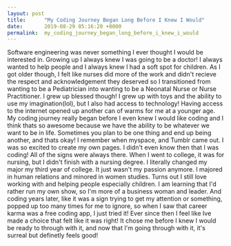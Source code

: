 ```yaml
---
layout: post
title:      "My Coding Journey Began Long Before I Knew I Would"
date:       2019-08-29 05:16:20 +0000
permalink:  my_coding_journey_began_long_before_i_knew_i_would
---
```




Software engineering was never something I ever thought I would be interested in. Growing up I always knew I was going to be a doctor! I always wanted to help people and I always knew I had a soft spot for children. As I got older though, I felt like nurses did more of the work and didn't recieve the respect and acknowledgement they deserved so I transitioned from wanting to be a Pediatrician into wanting to be a Neonatal Nurse or Nurse Practitioner. I grew up blessed though! I grew up with toys and the ability to use my imagination(lol), but I also had access to technology! Having access to the internet opened up another can of warms  for me at a younger age. My coding journey really began before I even knew I would like coding and I think thats so awesome because we have the ability to be whatever we want to be in life. Sometimes you plan to be one thing and end up being another, and thats okay! I remember when  myspace, and Tumblr came out. I was so excited to create my own pages.  I didn't even know then that I was coding! All of the signs were always there. When I went to college, it was for nursing, but I didn't finish with a nursing degree. I literally changed my major my third year of college. It just wasn't my passion anymore. I majored in human relations and minored in women studies. Turns out I still love working with and helping people especially children. I am learning that I'd rather run my own show, so I'm more of a business woman and leader. And coding years later, like it was a sign trying to get my attention or something,  popped up too many times for me to ignore, so when I saw that career karma was a free coding app, I just tried it! Ever since then I feel like Ive made a choice that felt like it was right! It chose me before I knew I would be  ready to through with it, and now that I'm going through with it, it's surreal but definetly feels good!





